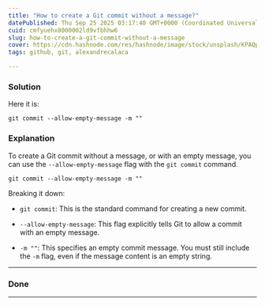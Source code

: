 ```yaml
---
title: "How to create a Git commit without a message?"
datePublished: Thu Sep 25 2025 03:17:40 GMT+0000 (Coordinated Universal Time)
cuid: cmfyuehx8000002ld9vfbhhw6
slug: how-to-create-a-git-commit-without-a-message
cover: https://cdn.hashnode.com/res/hashnode/image/stock/unsplash/KPAQpJYzH0Y/upload/cacf4b3b9e2597230868eb5f3db92ea9.jpeg
tags: github, git, alexandrecalaca

---
```


### Solution

Here it is:

```plaintext
git commit --allow-empty-message -m ""
```

### Explanation

To create a Git commit without a message, or with an empty message, you can use the `--allow-empty-message` flag with the `git commit` command.

```plaintext
git commit --allow-empty-message -m ""
```

Breaking it down:

* `git commit`: This is the standard command for creating a new commit.
    
* `--allow-empty-message`: This flag explicitly tells Git to allow a commit with an empty message.
    
* `-m ""`: This specifies an empty commit message. You must still include the `-m` flag, even if the message content is an empty string.
    

---

### Done

---